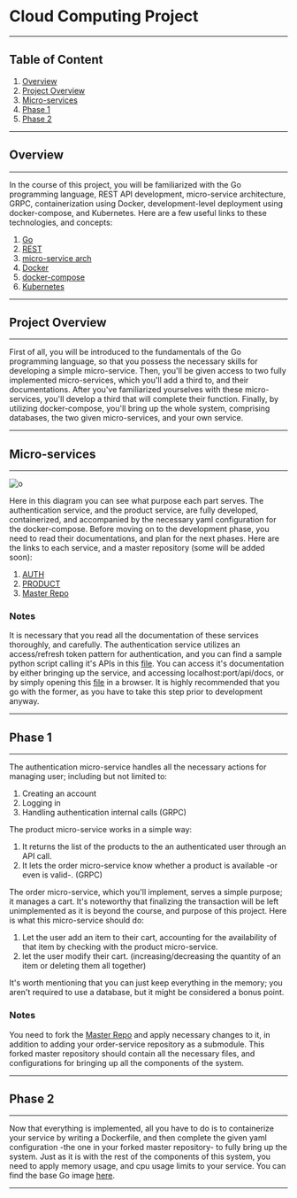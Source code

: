 # Cloud Computing Project
---
## Table of Content
1. [Overview](#o)
2. [Project Overview](#po)
3. [Micro-services](#ms)
4. [Phase 1](#p1)
5. [Phase 2](#p2)
---
<a id="o"></a>
## Overview
---
In the course of this project, you will be familiarized with the Go programming language, REST API development, micro-service architecture, GRPC, containerization using Docker, development-level deployment using docker-compose, and Kubernetes. Here are a few useful links to these technologies, and concepts:
1. [Go](https://go.dev/)
2. [REST](https://restfulapi.net/)
3. [micro-service arch](https://microservices.io/)
4. [Docker](https://www.docker.com/)
5. [docker-compose](https://docs.docker.com/compose/)
6. [Kubernetes](https://kubernetes.io/)
---
<a id="po"></a>
## Project Overview
---
First of all, you will be introduced to the fundamentals of the Go programming language, so that you possess the necessary skills for developing a simple micro-service. Then, you'll be given access to two fully implemented micro-services, which you'll add a third to, and their documentations. After you've familiarized yourselves with these micro-services, you'll develop a third that will complete their function. Finally, by utilizing docker-compose, you'll bring up the whole system, comprising databases, the two given micro-services, and your own service.

---
<a id="ms"></a>
## Micro-services
---
![o](https://user-images.githubusercontent.com/64916254/203114001-4062b7f9-4b85-45ce-83f1-073a9f72fb99.png)

Here in this diagram you can see what purpose each part serves. The authentication service, and the product service, are fully developed, containerized, and accompanied by the necessary yaml configuration for the docker-compose. Before moving on to the development phase, you need to read their documentations, and plan for the next phases. Here are the links to each service, and a master repository (some will be added soon):
1. [AUTH](https://github.com/cloud-1401-project/auth-service)
2. [PRODUCT](https://github.com/cloud-1401-project/product_service)
3. [Master Repo](https://github.com/cloud-1401-project/deployment)

### Notes
It is necessary that you read all the documentation of these services thoroughly, and carefully. The authentication service utilizes an access/refresh token pattern for authentication, and you can find a sample python script calling it's APIs in this [file](https://github.com/cloud-1401-project/auth-service/blob/master/python_helpers/helper.py). You can access it's documentation by either bringing up the service, and accessing localhost:port/api/docs, or by simply opening this [file](https://github.com/cloud-1401-project/auth-service/blob/master/docs/documentation.html) in a browser. It is highly recommended that you go with the former, as you have to take this step prior to development anyway.

---
<a id="p1"></a>
## Phase 1
---
The authentication micro-service handles all the necessary actions for managing user; including but not limited to:
1. Creating an account
2. Logging in
3. Handling authentication internal calls (GRPC)

The product micro-service works in a simple way:
1. It returns the list of the products to the an authenticated user through an API call.
2. It lets the order micro-service know whether a product is available -or even is valid-. (GRPC)

The order micro-service, which you'll implement, serves a simple purpose; it manages a cart. It's noteworthy that finalizing the transaction will be left unimplemented as it is beyond the course, and purpose of this project. Here is what this micro-service should do:
1. Let the user add an item to their cart, accounting for the availability of that item by checking with the product micro-service.
2. let the user modify their cart. (increasing/decreasing the quantity of an item or deleting them all together)

It's worth mentioning that you can just keep everything in the memory; you aren't required to use a database, but it might be considered a bonus point.

### Notes
You need to fork the [Master Repo]() and apply necessary changes to it, in addition to adding your order-service repository as a submodule. This forked master repository should contain all the necessary files, and configurations for bringing up all the components of the system.

---
<a id="p2"></a>
## Phase 2
---
Now that everything is implemented, all you have to do is to containerize your service by writing a Dockerfile, and then complete the given yaml configuration -the one in your forked master repository- to fully bring up the system. Just as it is with the rest of the components of this system, you need to apply memory usage, and cpu usage limits to your service. You can find the base Go image [here](https://hub.docker.com/_/golang/).

--- 

